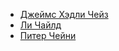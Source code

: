 * [Джеймс Хэдли Чейз](/books/det_hard/Джеймс%20Хэдли%20Чейз)
* [Ли Чайлд](/books/det_hard/Ли%20Чайлд)
* [Питер Чейни](/books/det_hard/Питер%20Чейни)